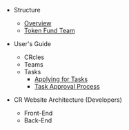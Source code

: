 

- Structure

    - [Overview](structure/overview.md)
    - [Token Fund Team](/structure/token-fund-team.md)

- User's Guide

    - CRcles
    - Teams
    - Tasks
        - [Applying for Tasks](/user-guide/tasks/task-apply.md)
        - [Task Approval Process](/user-guide/tasks/task-approval.md)

- CR Website Architecture (Developers)
    - Front-End
    - Back-End


